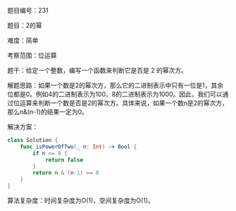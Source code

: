 题目编号：231

题目：2的幂

难度：简单

考察范围：位运算

题干：给定一个整数，编写一个函数来判断它是否是 2 的幂次方。

解题思路：如果一个数是2的幂次方，那么它的二进制表示中只有一位是1，其余位都是0。例如4的二进制表示为100，8的二进制表示为1000。因此，我们可以通过位运算来判断一个数是否是2的幂次方。具体来说，如果一个数n是2的幂次方，那么n&(n-1)的结果一定为0。

解决方案：

```swift
class Solution {
    func isPowerOfTwo(_ n: Int) -> Bool {
        if n <= 0 {
            return false
        }
        return n & (n-1) == 0
    }
}
```

算法复杂度：时间复杂度为O(1)，空间复杂度为O(1)。